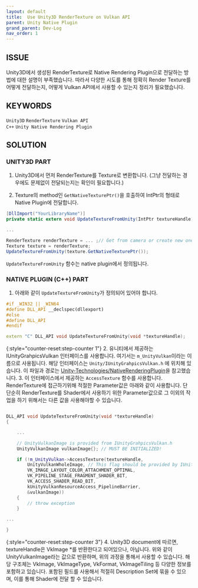 ```yaml
---
layout: default
title:  Use Unity3D RenderTexture on Vulkan API
parent: Unity Native Plugin
grand_parent: Dev-Log
nav_order: 1
---
```


## **ISSUE**
Unity3D에서 생성된 RenderTexture로 Native Rendering Plugin으로 전달하는 방법에 대한 설명이 부족했습니다. 따라서 다양한 시도를 통해 정확히 Render Texture를 어떻게 전달하는지, 어떻게 Vulkan API에서 사용할 수 있는지 정리가 필요했습니다.

## **KEYWORDS**
`Unity3D` `RenderTexture` `Vulkan API`<br>
`C++` `Unity Native Rendering Plugin`

## **SOLUTION**
### **UNITY3D PART**
1. Unity3D에서 먼저 RenderTexture를 Texture로 변환합니다. (그냥 전달하는 경우에도 문제없이 전달되는지는 확인이 필요합니다.)

2. Texture의 method인 `GetNativeTexturePtr()`을 호출하여 IntPtr의 형태로 Native Plugin에 전달합니다. 

```c#
[DllImport("YourLibraryName")]
private static extern void UpdateTextureFromUnity(IntPtr textureHandle);

...

RenderTexture renderTexture = ... ;// Get from camera or create new one
Texture texture = renderTexture;
UpdateTextureFromUnity(texture.GetNativeTexturePtr());
```

`UpdateTextureFromUnity` 함수는 native plugin에서 정의됩니다.

### **NATIVE PLUGIN (C++) PART**

1. 아래와 같이 `UpdateTextureFromUnity`가 정의되어 있어야 합니다.

```c++
#if _WIN32 || _WIN64
#define DLL_API __declspec(dllexport)
#else
#define DLL_API
#endif

extern "C" DLL_API void UpdateTextureFromUnity(void *textureHandle);

```

{:style="counter-reset:step-counter 1"}
2. 유니티에서 제공하는 IUnityGrahpicsVulkan 인터페이스를 사용합니다. 여기서는 `m_UnityVulkan`이라는 이름으로 사용됩니다. 해당 인터페이스는 `Unity/IUnityGrahpicsVulkan.h` 에 위치해 있습니다. 이 파일과 경로는 [Unity-Technologies/NativeRenderingPlugin](https://github.com/Unity-Technologies/NativeRenderingPlugin)을 참고했습니다.
3. 이 인터페이스에서 제공하는 `AccessTexture` 함수를 사용합니다. RenderTexture에 접근하기위해 적절한 Parameter값은 아래와 같이 사용합니다. 단 단순히 RenderTexture를 Shader에서 사용하기 위한 Parameter값으로 그 이외의 작업을 하기 위해서는 다른 값을 사용해야할 수 있습니다.

```c++

DLL_API void UpdateTextureFromUnity(void *textureHandle) 
{

    ...

    // UnityVulkanImage is provided from IUnityGrahpicsVulkan.h
    UnityVulkanImage vulkanImage{}; // MUST BE INITIALIZED!

    if (!m_UnityVulkan->AccessTexture(textureHandle,
        UnityVulkanWholeImage, // This flag should be provided by IUnityGrahpicsVulkan, too.
        VK_IMAGE_LAYOUT_COLOR_ATTACHMENT_OPTIMAL,
        VK_PIPELINE_STAGE_FRAGMENT_SHADER_BIT,
        VK_ACCESS_SHADER_READ_BIT,
        kUnityVulkanResourceAccess_PipelineBarrier,
        &vulkanImage))
    {
        // throw exception
    }

...

}

```

{:style="counter-reset:step-counter 3"}
4. Unity3D document에 따르면, textureHandle은 VkImage *를 반환한다고 되어있으나, 아닙니다. 위와 같이 UnityVulkanImage라는 값으로 반환하며, 위의 과정을 통해서 사용할 수 있습니다. 해당 구조체는 VkImage, VkImageType, VkFormat, VkImageTiling 등 다양한 정보를 포함하고 있습니다. 포함된 필드를 사용해서 적절히 Description Set에 묶을 수 있으며, 이를 통해 Shader에 전달 할 수 있습니다.
